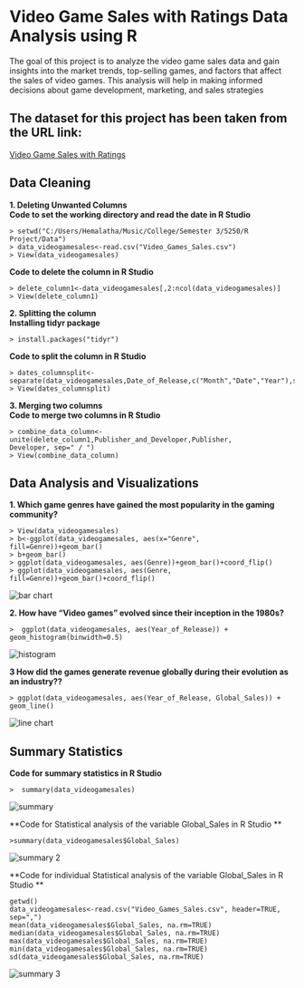 # Video Game Sales with Ratings Data Analysis using R
The goal of this project is to analyze the video game sales data and gain insights into the market trends, top-selling games, and factors that affect the sales of video games. This analysis will help in making informed decisions about game development, marketing, and sales strategies

## The dataset for this project has been taken from the URL link:
[Video Game Sales with Ratings](https://www.kaggle.com/datasets/rush4ratio/video-game-sales-with-ratings)

## Data Cleaning
**1. Deleting Unwanted Columns**<br>
**Code to set the working directory and read the date in R Studio**
```
> setwd("C:/Users/Hemalatha/Music/College/Semester 3/5250/R Project/Data")
> data_videogamesales<-read.csv("Video_Games_Sales.csv")
> View(data_videogamesales)
```
**Code to delete the column in R Studio**
```
> delete_column1<-data_videogamesales[,2:ncol(data_videogamesales)]
> View(delete_column1)
```

**2. Splitting the column**<br>
**Installing tidyr package**
```
> install.packages("tidyr")

```
**Code to split the column in R Studio**
```
> dates_columnsplit<-separate(data_videogamesales,Date_of_Release,c("Month","Date","Year"),sep="/")
> View(dates_columnsplit)
```

**3. Merging two columns**<br>
**Code to merge two columns in R Studio**
```
> combine_data_column<-unite(delete_column1,Publisher_and_Developer,Publisher, 
Developer, sep=" / ")
> View(combine_data_column)
```

## Data Analysis and Visualizations
**1. Which game genres have gained the most popularity in the gaming community?** 
```
> View(data_videogamesales)
> b<-ggplot(data_videogamesales, aes(x="Genre", fill=Genre))+geom_bar()
> b+geom_bar()
> ggplot(data_videogamesales, aes(Genre))+geom_bar()+coord_flip()
> ggplot(data_videogamesales, aes(Genre, fill=Genre))+geom_bar()+coord_flip()
```
![bar chart](https://user-images.githubusercontent.com/122247029/229645879-b92b51b5-bbd9-451f-b78e-b4790ce8f218.PNG) <br>

**2. How have “Video games” evolved since their inception in the 1980s?** 
```
>  ggplot(data_videogamesales, aes(Year_of_Release)) + geom_histogram(binwidth=0.5) 
```
![histogram](https://user-images.githubusercontent.com/122247029/229645885-5746cc05-474f-4791-9620-3add064632ea.PNG)<br>

**3 How did the games generate revenue globally during their evolution as an industry??** 
```
> ggplot(data_videogamesales, aes(Year_of_Release, Global_Sales)) + geom_line()
```
![line chart](https://user-images.githubusercontent.com/122247029/229645888-6552a491-48a0-4c11-8972-c68a9cf6b737.PNG)<br>

## Summary Statistics
**Code for summary statistics in R Studio**
```
>  summary(data_videogamesales)
```
![summary](https://user-images.githubusercontent.com/122247029/229646452-cd48389b-d026-42b4-88a2-1a086e321a2b.PNG)<br>

**Code for Statistical analysis of the variable Global_Sales in R Studio **
```
>summary(data_videogamesales$Global_Sales)
```
![summary 2](https://user-images.githubusercontent.com/122247029/229646463-a02cc54b-0fb5-49e4-ad39-e3520d82c97e.PNG)<br>

**Code for individual Statistical analysis of the variable Global_Sales in R Studio **
```
getwd()
data_videogamesales<-read.csv("Video_Games_Sales.csv", header=TRUE, sep=",")
mean(data_videogamesales$Global_Sales, na.rm=TRUE)
median(data_videogamesales$Global_Sales, na.rm=TRUE)
max(data_videogamesales$Global_Sales, na.rm=TRUE)
min(data_videogamesales$Global_Sales, na.rm=TRUE)
sd(data_videogamesales$Global_Sales, na.rm=TRUE)
```
![summary 3](https://user-images.githubusercontent.com/122247029/229647029-1bdf48b9-8e4c-4c8a-a25d-90a1e07b08dd.PNG) <br>

